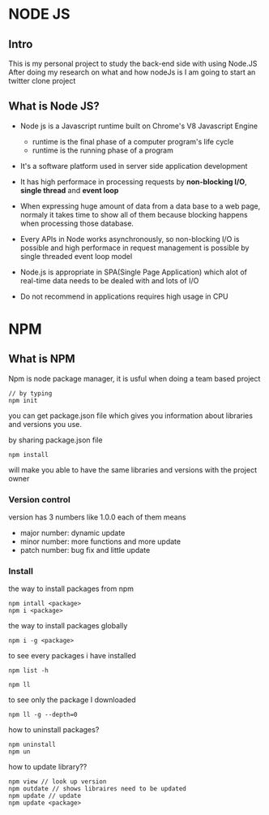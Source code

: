 # NODE JS

## Intro
This is my personal project to study the back-end side with using Node.JS
After doing my research on what and how nodeJs is I am going to start an twitter clone project

## What is Node JS?
* Node js is a Javascript runtime built on Chrome's V8 Javascript Engine
    * runtime is the final phase of a computer program's life cycle
    * runtime is the running phase of a program

* It's a software platform used in server side application development

* It has high performace in processing requests by **non-blocking I/O**, **single thread** and **event loop**

* When expressing huge amount of data from a data base to a web page, normaly it takes time to show all of them because blocking happens when processing those database.
* Every APIs in Node works asynchronously, so non-blocking I/O is possible and high performace in request management is possible by single threaded event loop model
* Node.js is appropriate in SPA(Single Page Application) which alot of real-time data needs to be dealed with and lots of I/O
* Do not recommend in applications requires high usage in CPU

# NPM

## What is NPM
Npm is node package manager, it is usful when doing a team based project
```
// by typing 
npm init
```
you can get package.json file which gives you information about libraries and versions you use.

by sharing package.json file 
```
npm install
```
will make you able to have the same libraries and versions with the project owner

### Version control
version has 3 numbers like 1.0.0 each of them means
* major number: dynamic update
* minor number: more functions and more update
* patch number: bug fix and little update

### Install

the way to install packages from npm
```
npm intall <package>
npm i <package>
```

the way to install packages globally
```
npm i -g <package>
```
to see every packages i have installed
```
npm list -h

npm ll
```

to see only the package I downloaded
```
npm ll -g --depth=0
```

how to uninstall packages?
```
npm uninstall
npm un
```

how to update library??
```
npm view // look up version
npm outdate // shows libraires need to be updated
npm update // update
npm update <package>
```
